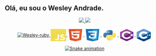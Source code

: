 ## Olá, eu sou o Wesley Andrade.

<div align="center">
  <a href="https://github.com/WesleyAA">
  <img height="180em" src="https://github-readme-stats.vercel.app/api?username=WesleyAA&show_icons=true&theme=gruvbox&include_all_commits=true&count_private=true"/>
  <img height="180em" src="https://github-readme-stats.vercel.app/api/top-langs/?username=WesleyAA&layout=compact&langs_count=7&theme=gruvbox"/>
</div>
  
<div style="display: inline_block" align="center"><br>
  <img align="center" alt="Wesley-ruby" height="40" width="50" src="https://cdn.jsdelivr.net/gh/devicons/devicon/icons/ruby/ruby-plain.svg">
  <img align="center" alt="Wesley-Js" height="40" width="50" src="https://raw.githubusercontent.com/devicons/devicon/master/icons/javascript/javascript-plain.svg">
  <img align="center" alt="Wesley-HTML" height="40" width="50" src="https://raw.githubusercontent.com/devicons/devicon/master/icons/html5/html5-original.svg">
  <img align="center" alt="Wesley-CSS" height="40" width="50" src="https://raw.githubusercontent.com/devicons/devicon/master/icons/css3/css3-original.svg">
  <img align="center" alt="Wesley-Python" height="40" width="50" src="https://raw.githubusercontent.com/devicons/devicon/master/icons/python/python-original.svg">
  <img align="center" alt="Wesley-Csharp" height="40" width="50" src="https://raw.githubusercontent.com/devicons/devicon/master/icons/csharp/csharp-original.svg">
  <img align="center" alt="Wesley-C++" height="40" width="50" src="https://raw.githubusercontent.com/devicons/devicon/master/icons/cplusplus/cplusplus-original.svg">

</div>

<div align="center"> 

  ![Snake animation](https://github.com/WesleyAA/WesleyAA/blob/output/github-contribution-grid-snake.svg)
</div>
